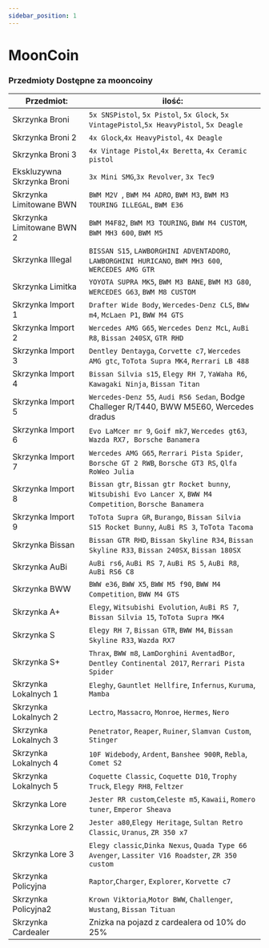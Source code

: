 ```yaml
---
sidebar_position: 1
---
```

# MoonCoin

### Przedmioty Dostępne za mooncoiny


| Przedmiot:                    | ilość: | 
|-------------------------------|-----------|
| Skrzynka Broni                | `5x SNSPistol`, `5x Pistol`, `5x Glock`, `5x VintagePistol`,`5x HeavyPistol`, `5x Deagle` |
| Skrzynka Broni 2              | `4x Glock`,`4x HeavyPistol`, `4x Deagle` |
| Skrzynka Broni 3              | `4x Vintage Pistol`,`4x Beretta`, `4x Ceramic pistol`  |
| Ekskluzywna Skrzynka Broni    | `3x Mini SMG`,`3x Revolver`, `3x Tec9`  |
| Skrzynka Limitowane BWN       | `BWM M2V `, `BWM M4 ADRO`, `BWM M3`, `BWM M3 TOURING ILLEGAL`, `BWM E36`|
| Skrzynka Limitowane BWN 2     | `BWM M4F82`, `BWM M3 TOURING`, `BWW M4 CUSTOM`, `BWM MH3 600`, `BWM M5`|
| Skrzynka Illegal              | `BISSAN S15`, `LAWBORGHINI ADVENTADORO`, `LAWBORGHINI HURICANO`, `BWM MH3 600`, `WERCEDES AMG GTR`|
| Skrzynka Limitka              | `YOYOTA SUPRA MK5`, `BWM M3 BANE`, `BWM M3 G80`, `WERCEDES G63`, `BWM M8 CUSTOM`|
| Skrzynka Import 1             | `Drafter Wide Body`, `Wercedes-Denz CLS`, `BWw m4`, `McLaen P1`, `BWW M4 GTS`|
| Skrzynka Import 2             | `Wercedes AMG G65`, `Wercedes Denz McL`, `AuBi R8`, `Bissan 240SX`, `GTR RHD`|
| Skrzynka Import 3             | `Dentley Dentayga`, `Corvette c7`, `Wercedes AMG gtc`, `ToTota Supra MK4`, `Rerrari LB 488`|
| Skrzynka Import 4             | `Bissan Silvia s15`, `Elegy RH 7`, `YaWaha R6`,  `Kawagaki Ninja`, `Bissan Titan`|
| Skrzynka Import 5             | `Wercedes-Denz 55`, `Audi RS6 Sedan`, Bodge Challeger R/T440, BWW M5E60, Wercedes dradus|
| Skrzynka Import 6             | `Evo LaMcer mr 9`, `Goif mk7`, `Wercedes gt63`, `Wazda RX7, Borsche Banamera`|
| Skrzynka Import 7             | `Wercedes AMG G65`, `Rerrari Pista Spider`, `Borsche GT 2 RWB`, `Borsche GT3 RS`, `Qlfa RoWeo Julia`|
| Skrzynka Import 8             | `Bissan gtr`, `Bissan gtr Rocket bunny`, `Witsubishi Evo Lancer X`, `BWW M4 Competition`, `Borsche Banamera`|
| Skrzynka Import 9             |  `ToTota Supra GR`, `Burango`, `Bissan Silvia S15 Rocket Bunny`, `AuBi RS 3`, `ToTota Tacoma`|
| Skrzynka Bissan               | `Bissan GTR RHD`, `Bissan Skyline R34`, `Bissan Skyline R33`,  `Bissan 240SX`, `Bissan 180SX`|
| Skrzynka AuBi                 | `AuBi rs6`, `AuBi RS 7`, `AuBi RS 5`, `AuBi R8`, `AuBi RS6 C8`|
| Skrzynka BWW                  | `BWW e36`, `BWW X5`, `BWW M5 f90`, `BWW M4 Competition`, `BWW M4 GTS`|
| Skrzynka A+                   | `Elegy`, `Witsubishi Evolution`, `AuBi RS 7`, `Bissan Silvia 15`, `ToTota Supra MK4`|
| Skrzynka S                    | `Elegy RH 7`, `Bissan GTR`, `BWW M4`, `Bissan Skyline R33`, `Wazda RX7`|
| Skrzynka S+                   | `Thrax`, `BWW m8`, `LamDorghini AventadBor`, `Dentley Continental 2017`, `Rerrari Pista Spider`|
| Skrzynka Lokalnych 1          | `Eleghy`, `Gauntlet Hellfire`, `Infernus`, `Kuruma`, `Mamba`|
| Skrzynka Lokalnych 2          | `Lectro`, `Massacro`, `Monroe`, `Hermes`, `Nero`|
| Skrzynka Lokalnych 3          | `Penetrator`, `Reaper`, `Ruiner`, `Slamvan Custom`, `Stinger`|
| Skrzynka Lokalnych 4          | `10F Widebody`, `Ardent`, `Banshee 900R`, `Rebla`, `Comet S2`|
| Skrzynka Lokalnych 5          | `Coquette Classic`, `Coquette D10`, `Trophy Truck`, `Elegy RH8`, `Feltzer`|
| Skrzynka Lore                 | `Jester RR custom`,`Celeste m5`, `Kawaii`, `Romero tuner`, `Emperor Sheava`|
| Skrzynka Lore 2               | `Jester a80`,`Elegy Heritage`, `Sultan Retro Classic`, `Uranus`, `ZR 350 x7`|
| Skrzynka Lore 3               | `Elegy classic`,`Dinka Nexus`, `Quada Type 66 Avenger`, `Lassiter V16 Roadster`, `ZR 350 custom`|
| Skrzynka Policyjna            | `Raptor`,`Charger`, `Explorer`, `Korvette c7`|
| Skrzynka Policyjna2           | `Krown Viktoria`,`Motor BWW`, `Challenger`, `Wustang`, `Bissan Tituan`|
| Skrzynka Cardealer            |  Znizka na pojazd z cardealera od 10% do 25% |




<!-- | Stół do Craftingu Dodatki|    100 zł  |   Dodatki do broni / Stół traci 1% wytrzymałości przy każdym craftowaniu   |
| Stół do Craftingu Broni|    100 zł  |    Stół traci 1% wytrzymałości przy każdym craftowaniu   | -->
